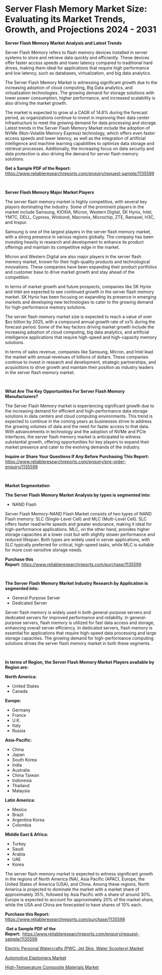 <p><h1>Server Flash Memory Market Size: Evaluating its Market Trends, Growth, and Projections 2024 - 2031</h1></p><p><strong>Server Flash Memory Market Analysis and Latest Trends</strong></p>
<p><p>Server Flash Memory refers to flash memory devices installed in server systems to store and retrieve data quickly and efficiently. These devices offer faster access speeds and lower latency compared to traditional hard drives, making them ideal for applications that require high performance and low latency, such as databases, virtualization, and big data analytics.</p><p>The Server Flash Memory Market is witnessing significant growth due to the increasing adoption of cloud computing, Big Data analytics, and virtualization technologies. The growing demand for storage solutions with lower power consumption, higher performance, and increased scalability is also driving the market growth.</p><p>The market is expected to grow at a CAGR of 14.6% during the forecast period, as organizations continue to invest in improving their data center infrastructure to meet the growing demand for data processing and storage. Latest trends in the Server Flash Memory Market include the adoption of NVMe (Non-Volatile Memory Express) technology, which offers even faster access speeds and lower latency, as well as the integration of artificial intelligence and machine learning capabilities to optimize data storage and retrieval processes. Additionally, the increasing focus on data security and data protection is also driving the demand for server flash memory solutions.</p></p>
<p><strong>Get a Sample PDF of the Report:&nbsp;</strong> <a href="https://www.reliableresearchreports.com/enquiry/request-sample/1135599">https://www.reliableresearchreports.com/enquiry/request-sample/1135599</a></p>
<p>&nbsp;</p>
<p><strong>Server Flash Memory Major Market Players</strong></p>
<p><p>The server flash memory market is highly competitive, with several key players dominating the industry. Some of the prominent players in the market include Samsung, KIOXIA, Micron, Western Digital, SK Hynix, Intel, YMTC, DELL, Cypress, Winbond, Macronix, Microchip, ZTE, Ramaxel, H3C, and Inspur.</p><p>Samsung is one of the largest players in the server flash memory market, with a strong presence in various regions globally. The company has been investing heavily in research and development to enhance its product offerings and maintain its competitive edge in the market.</p><p>Micron and Western Digital are also major players in the server flash memory market, known for their high-quality products and technological innovations. These companies have been expanding their product portfolios and customer base to drive market growth and stay ahead of the competition.</p><p>In terms of market growth and future prospects, companies like SK Hynix and Intel are expected to see continued growth in the server flash memory market. SK Hynix has been focusing on expanding its presence in emerging markets and developing new technologies to cater to the growing demand for high-performance memory solutions.</p><p>The server flash memory market size is expected to reach a value of over $xx billion by 2025, with a compound annual growth rate of xx% during the forecast period. Some of the key factors driving market growth include the increasing adoption of cloud computing, big data analytics, and artificial intelligence applications that require high-speed and high-capacity memory solutions.</p><p>In terms of sales revenue, companies like Samsung, Micron, and Intel lead the market with annual revenues of billions of dollars. These companies continue to invest in research and development, strategic partnerships, and acquisitions to drive growth and maintain their position as industry leaders in the server flash memory market.</p></p>
<p>&nbsp;</p>
<p><strong>What Are The Key Opportunities For Server Flash Memory Manufacturers?</strong></p>
<p><p>The Server Flash Memory market is experiencing significant growth due to the increasing demand for efficient and high-performance data storage solutions in data centers and cloud computing environments. This trend is expected to continue in the coming years as businesses strive to address the growing volumes of data and the need for faster access to that data. With advancements in technology and the adoption of NVMe and PCIe interfaces, the server flash memory market is anticipated to witness substantial growth, offering opportunities for key players to expand their market presence and cater to the evolving demands of the industry.</p></p>
<p><strong>Inquire or Share Your Questions If Any Before Purchasing This Report:</strong> <a href="https://www.reliableresearchreports.com/enquiry/pre-order-enquiry/1135599">https://www.reliableresearchreports.com/enquiry/pre-order-enquiry/1135599</a></p>
<p>&nbsp;</p>
<p><strong>Market Segmentation</strong></p>
<p><strong>The Server Flash Memory Market Analysis by types is segmented into:</strong></p>
<p><ul><li>NAND Flash</li></ul></p>
<p><p>Server Flash Memory-NAND Flash Market consists of two types of NAND Flash memory: SLC (Single-Level Cell) and MLC (Multi-Level Cell). SLC offers faster read/write speeds and greater endurance, making it ideal for high-performance applications. MLC, on the other hand, provides higher storage capacities at a lower cost but with slightly slower performance and reduced lifespan. Both types are widely used in server applications, with SLC typically preferred for critical, high-speed tasks, while MLC is suitable for more cost-sensitive storage needs.</p></p>
<p><strong>Purchase this Report:&nbsp;</strong><a href="https://www.reliableresearchreports.com/purchase/1135599">https://www.reliableresearchreports.com/purchase/1135599</a></p>
<p>&nbsp;</p>
<p><strong>The Server Flash Memory Market Industry Research by Application is segmented into:</strong></p>
<p><ul><li>General Purpose Server</li><li>Dedicated Server</li></ul></p>
<p><p>Server flash memory is widely used in both general-purpose servers and dedicated servers for improved performance and reliability. In general-purpose servers, flash memory is utilized for fast data access and storage, enhancing overall server efficiency. In dedicated servers, flash memory is essential for applications that require high-speed data processing and large storage capacities. The growing demand for high-performance computing solutions drives the server flash memory market in both these segments.</p></p>
<p>&nbsp;</p>
<p><strong>In terms of Region, the Server Flash Memory Market Players available by Region are:</strong></p>
<p>
    <p> <strong> North America: </strong>
        <ul>
            <li>United States</li>
            <li>Canada</li>
        </ul>
        </p> 
    <p> <strong> Europe: </strong>
        <ul>
            <li>Germany</li>
            <li>France</li>
            <li>U.K.</li>
            <li>Italy</li>
            <li>Russia</li>
        </ul>
        </p> 
    <p> <strong> Asia-Pacific: </strong>
        <ul>
            <li>China</li>
            <li>Japan</li>
            <li>South Korea</li>
            <li>India</li>
            <li>Australia</li>
            <li>China Taiwan</li>
            <li>Indonesia</li>
            <li>Thailand</li>
            <li>Malaysia</li>
        </ul>
        </p> 
    <p> <strong> Latin America: </strong>
        <ul>
            <li>Mexico</li>
            <li>Brazil</li>
            <li>Argentina Korea</li>
            <li>Colombia</li>
        </ul>
        </p> 
    <p> <strong> Middle East & Africa: </strong>
        <ul>
            <li>Turkey</li>
            <li>Saudi</li>
            <li>Arabia</li>
            <li>UAE</li>
            <li>Korea</li>
        </ul>
    </p>
    </p>
<p><p>The server flash memory market is expected to witness significant growth in the regions of North America (NA), Asia Pacific (APAC), Europe, the United States of America (USA), and China. Among these regions, North America is projected to dominate the market with a market share of approximately 35%, followed by Asia Pacific with a share of around 30%. Europe is expected to account for approximately 20% of the market share, while the USA and China are forecasted to have shares of 10% each.</p></p>
<p><strong>Purchase this Report: </strong><a href="https://www.reliableresearchreports.com/purchase/1135599">https://www.reliableresearchreports.com/purchase/1135599</a></p>
<p>&nbsp;<strong>Get a Sample PDF of the Report:&nbsp;&nbsp;</strong><a href="https://www.reliableresearchreports.com/enquiry/request-sample/1135599">https://www.reliableresearchreports.com/enquiry/request-sample/1135599</a></p>
<p><strong></strong></p>
<p><p><a href="https://github.com/biheemgalvinlouises6hokrh3h/Market-Research-Report-List-1/blob/main/electric-personal-watercrafts-pwc-jet-skis-water-scooters-market.md">Electric Personal Watercrafts (PWC, Jet Skis, Water Scooters) Market</a></p><p><a href="https://fuschia-pecorino-a6d.notion.site/Automotive-Elastomers-Market-Research-Report-The-Key-To-Successful-Business-Strategy-Forecasted-for-2388f393135d4008a5985f894324f0ac">Automotive Elastomers Market</a></p><p><a href="https://changeable-paste-463.notion.site/High-Temperature-Composite-Materials-Market-Size-Focuses-on-Market-Dynamics-In-Depth-Analysis-and-F-f04616a8a20a4195bb62c11b7269a71d">High-Temperature Composite Materials Market</a></p></p>